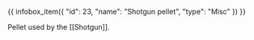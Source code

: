 {{ infobox_item({
	"id": 23,
	"name": "Shotgun pellet",
	"type": "Misc"
}) }}

Pellet used by the [[Shotgun]].
